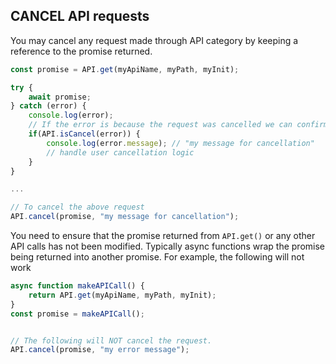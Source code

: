 ## CANCEL API requests

You may cancel any request made through API category by keeping a reference to the promise returned.

```javascript
const promise = API.get(myApiName, myPath, myInit);

try {
    await promise;
} catch (error) {
    console.log(error);
    // If the error is because the request was cancelled we can confirm here.
    if(API.isCancel(error)) {
        console.log(error.message); // "my message for cancellation"
        // handle user cancellation logic
    }
}

...

// To cancel the above request
API.cancel(promise, "my message for cancellation");
```

You need to ensure that the promise returned from `API.get()` or any other API calls has not been modified. Typically async functions wrap the promise being returned into another promise. For example, the following will not work

```javascript
async function makeAPICall() {
    return API.get(myApiName, myPath, myInit);
}
const promise = makeAPICall();


// The following will NOT cancel the request.
API.cancel(promise, "my error message");
```
